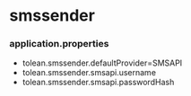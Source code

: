 # smssender

<h3>application.properties</h3>
<ul>
    <li>tolean.smssender.defaultProvider=SMSAPI</li>
    <li>tolean.smssender.smsapi.username</li>
    <li>tolean.smssender.smsapi.passwordHash</li>
</ul>



